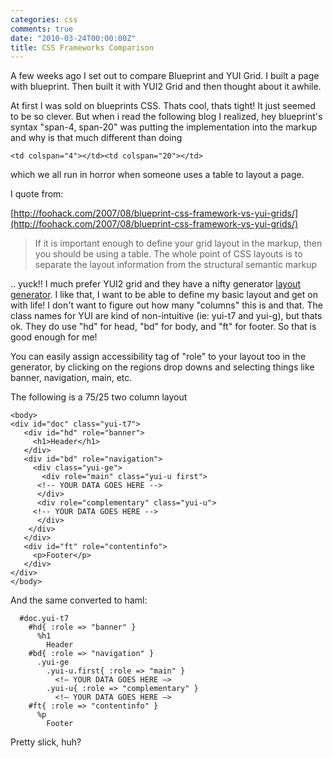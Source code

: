 ```yaml
---
categories: css
comments: true
date: "2010-03-24T00:00:00Z"
title: CSS Frameworks Comparison
---
```

A few weeks ago I set out to compare Blueprint and YUI Grid. I built a page with blueprint. Then built it with YUI2 Grid and then thought about it awhile. 

At first I was sold on blueprints CSS. Thats cool, thats tight! It just seemed to be so clever. But when i read the following blog I realized, hey blueprint's syntax "span-4, span-20" was putting the implementation into the markup and why is that much different than doing
```
<td colspan="4"></td><td colspan="20"></td>
```
which we all run in horror when someone uses a table to layout a page.

I  quote from:

  [http://foohack.com/2007/08/blueprint-css-framework-vs-yui-grids/](http://foohack.com/2007/08/blueprint-css-framework-vs-yui-grids/)

<blockquote>If it is important enough to define your grid layout in the markup, then you should be using a table. The whole point of CSS layouts is to separate the layout information from the structural semantic markup</blockquote>

.. yuck!! I much prefer YUI2 grid and they have a nifty generator [layout generator](http://developer.yahoo.com/yui/grids/builder/). I like that, I want to be able to define my basic layout and get on with life! I don't want to figure out how many "columns" this is and that. The class names for YUI are kind of non-intuitive (ie: yui-t7 and yui-g), but thats ok. They do use "hd" for head, "bd" for body, and "ft" for footer. So that is good enough for me!  

You can easily assign accessibility tag of "role" to your layout too in the generator, by clicking on the regions drop downs and selecting things like banner, navigation, main, etc.

The following is a 75/25 two column layout

```
<body>
<div id="doc" class="yui-t7">
   <div id="hd" role="banner">
     <h1>Header</h1>
   </div>
   <div id="bd" role="navigation">
     <div class="yui-ge">
       <div role="main" class="yui-u first">
	  <!-- YOUR DATA GOES HERE -->
      </div>
      <div role="complementary" class="yui-u">
	 <!-- YOUR DATA GOES HERE -->
      </div>
    </div>
   </div>
   <div id="ft" role="contentinfo">
     <p>Footer</p>
   </div>
</div>
</body>

```

And the same converted to haml:
```
  #doc.yui-t7
    #hd{ :role => "banner" }
      %h1
        Header
    #bd{ :role => "navigation" }
      .yui-ge
        .yui-u.first{ :role => "main" }
          <!– YOUR DATA GOES HERE –>
        .yui-u{ :role => "complementary" }
          <!– YOUR DATA GOES HERE –>
    #ft{ :role => "contentinfo" }
      %p
        Footer
```

Pretty slick, huh?